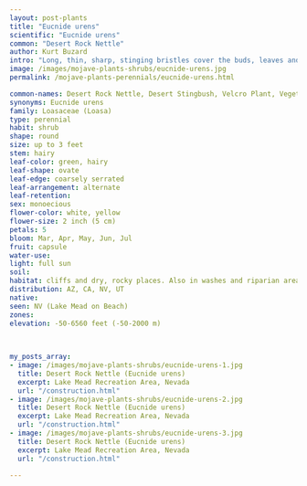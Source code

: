 ```yaml
---
layout: post-plants
title: "Eucnide urens"
scientific: "Eucnide urens"
common: "Desert Rock Nettle"
author: Kurt Buzard
intro: "Long, thin, sharp, stinging bristles cover the buds, leaves and stems of eucnide urens, the desert rock nettle. The plant forms sizeable clumps, staying fairly close to the ground, with flowers creating dense clusters along the upper few inches of the stems; mature specimens may have hundreds of blooms. The flowers, which appear from spring to early summer, are cream or pale yellow with 5 petals and are 1-2 inches (2.5-5 cm) across. Each flower is up to 2 inches across, composed of five white or pale cream petals, slightly darker at the base, centered on a cluster of up to 50 white stamens around a white style, similar in length. Anthers are shorter than the filaments. Desert bighorn sheep feed on the flowers."
image: /images/mojave-plants-shrubs/eucnide-urens.jpg
permalink: /mojave-plants-perennials/eucnide-urens.html

common-names: Desert Rock Nettle, Desert Stingbush, Velcro Plant, Vegetable Velcro
synonyms: Eucnide urens
family: Loasaceae (Loasa)
type: perennial
habit: shrub
shape: round
size: up to 3 feet
stem: hairy
leaf-color: green, hairy
leaf-shape: ovate
leaf-edge: coarsely serrated
leaf-arrangement: alternate
leaf-retention: 
sex: monoecious
flower-color: white, yellow
flower-size: 2 inch (5 cm)
petals: 5
bloom: Mar, Apr, May, Jun, Jul
fruit: capsule
water-use: 
light: full sun
soil: 
habitat: cliffs and dry, rocky places. Also in washes and riparian areas
distribution: AZ, CA, NV, UT
native: 
seen: NV (Lake Mead on Beach)
zones: 
elevation: -50-6560 feet (-50-2000 m)
 
   

my_posts_array:
- image: /images/mojave-plants-shrubs/eucnide-urens-1.jpg
  title: Desert Rock Nettle (Eucnide urens)
  excerpt: Lake Mead Recreation Area, Nevada
  url: "/construction.html"
- image: /images/mojave-plants-shrubs/eucnide-urens-2.jpg
  title: Desert Rock Nettle (Eucnide urens)
  excerpt: Lake Mead Recreation Area, Nevada
  url: "/construction.html"
- image: /images/mojave-plants-shrubs/eucnide-urens-3.jpg
  title: Desert Rock Nettle (Eucnide urens)
  excerpt: Lake Mead Recreation Area, Nevada
  url: "/construction.html"
 
---
```

  
  
 <p></p>
  